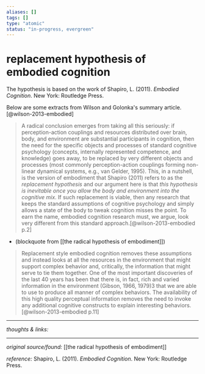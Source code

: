 ```yaml
---
aliases: []
tags: []
type: "atomic"
status: "in-progress, evergreen"
---
```


# replacement hypothesis of embodied cognition

The hypothesis is based on the work of Shapiro, L. (2011). _Embodied Cognition_. New York: Routledge Press.

Below are some extracts from Wilson and Golonka's summary article.[@wilson-2013-embodied]

> A radical conclusion emerges from taking all this seriously: if perception-action couplings and resources distributed over brain, body, and environment are substantial participants in cognition, then the need for the specific objects and processes of standard cognitive psychology (concepts, internally represented competence, and knowledge) goes away, to be replaced by very different objects and processes (most commonly perception-action couplings forming non-linear dynamical systems, e.g., van Gelder, 1995). This, in a nutshell, is the version of embodiment that Shapiro (2011) refers to as the _replacement hypothesis_ and our argument here is that _this hypothesis is inevitable once you allow the body and environment into the cognitive mix_. If such replacement is viable, then any research that keeps the standard assumptions of cognitive psychology and simply allows a state of the body to tweak cognition misses the point. To earn the name, embodied cognition research must, we argue, look very different from this standard approach.[@wilson-2013-embodied p.2] 
- (blockquote from [[the radical hypothesis of embodiment]])

> Replacement style embodied cognition removes these assumptions and instead looks at all the resources in the environment that might support complex behavior and, critically, the information that might serve to tie them together. One of the most important discoveries of the last 40 years has been that there is, in fact, rich and varied information in the environment (Gibson, 1966, 1979)3 that we are able to use to produce all manner of complex behaviors. The availability of this high quality perceptual information removes the need to invoke any additional cognitive constructs to explain interesting behaviors.[@wilson-2013-embodied p.11] 

---

_thoughts & links:_




---

_original source/found:_ [[the radical hypothesis of embodiment]]

_reference:_ Shapiro, L. (2011). _Embodied Cognition_. New York: Routledge Press.
